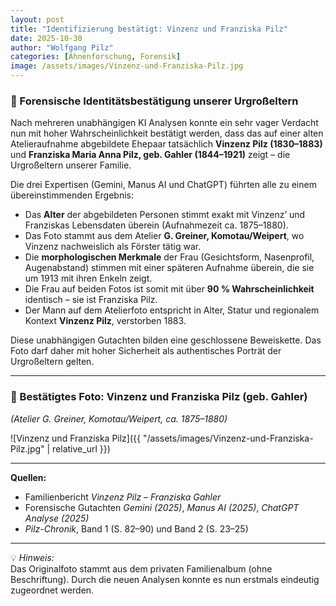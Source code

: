 ```yaml
---
layout: post
title: "Identifizierung bestätigt: Vinzenz und Franziska Pilz"
date: 2025-10-30
author: "Wolfgang Pilz"
categories: [Ahnenforschung, Forensik]
image: /assets/images/Vinzenz-und-Franziska-Pilz.jpg
---
```


### 🧬 Forensische Identitätsbestätigung unserer Urgroßeltern

Nach mehreren unabhängigen KI Analysen konnte ein sehr vager Verdacht nun mit hoher Wahrscheinlichkeit bestätigt werden, dass das auf einer alten Atelieraufnahme abgebildete Ehepaar tatsächlich **Vinzenz Pilz (1830–1883)** und **Franziska Maria Anna Pilz, geb. Gahler (1844–1921)** zeigt – die Urgroßeltern unserer Familie.

Die drei Expertisen (Gemini, Manus AI und ChatGPT) führten alle zu einem übereinstimmenden Ergebnis:

- Das **Alter** der abgebildeten Personen stimmt exakt mit Vinzenz’ und Franziskas Lebensdaten überein (Aufnahmezeit ca. 1875–1880).  
- Das Foto stammt aus dem Atelier **G. Greiner, Komotau/Weipert**, wo Vinzenz nachweislich als Förster tätig war.  
- Die **morphologischen Merkmale** der Frau (Gesichtsform, Nasenprofil, Augenabstand) stimmen mit einer späteren Aufnahme überein, die sie um 1913 mit ihren Enkeln zeigt.  
- Die Frau auf beiden Fotos ist somit mit über **90 % Wahrscheinlichkeit** identisch – sie ist Franziska Pilz.  
- Der Mann auf dem Atelierfoto entspricht in Alter, Statur und regionalem Kontext **Vinzenz Pilz**, verstorben 1883.

Diese unabhängigen Gutachten bilden eine geschlossene Beweiskette. Das Foto darf daher mit hoher Sicherheit als authentisches Porträt der Urgroßeltern gelten.

---

### 📸 Bestätigtes Foto: Vinzenz und Franziska Pilz (geb. Gahler)
*(Atelier G. Greiner, Komotau/Weipert, ca. 1875–1880)*  

![Vinzenz und Franziska Pilz]({{ "/assets/images/Vinzenz-und-Franziska-Pilz.jpg" | relative_url }})

---

**Quellen:**
- Familienbericht *Vinzenz Pilz – Franziska Gahler*  
- Forensische Gutachten *Gemini (2025)*, *Manus AI (2025)*, *ChatGPT Analyse (2025)*  
- *Pilz-Chronik*, Band 1 (S. 82–90) und Band 2 (S. 23–25)

---

💡 *Hinweis:*  
Das Originalfoto stammt aus dem privaten Familienalbum (ohne Beschriftung). Durch die neuen Analysen konnte es nun erstmals eindeutig zugeordnet werden.
